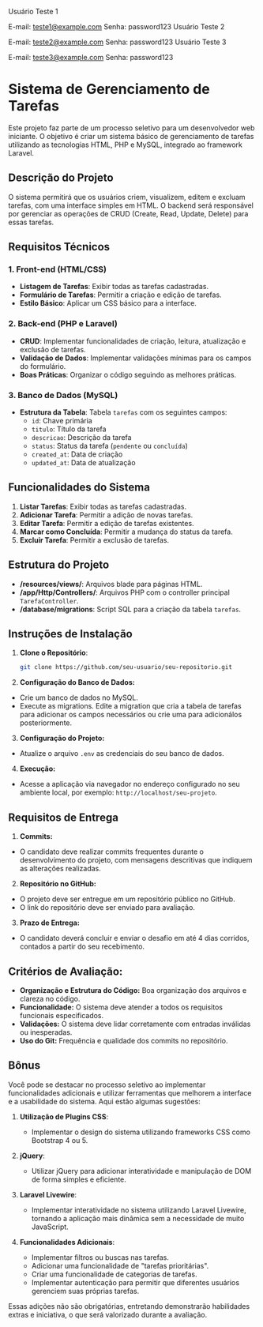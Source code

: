 Usuário Teste 1

E-mail: teste1@example.com
Senha: password123
Usuário Teste 2

E-mail: teste2@example.com
Senha: password123
Usuário Teste 3

E-mail: teste3@example.com
Senha: password123

# Sistema de Gerenciamento de Tarefas

Este projeto faz parte de um processo seletivo para um desenvolvedor web iniciante. O objetivo é criar um sistema básico de gerenciamento de tarefas utilizando as tecnologias HTML, PHP e MySQL, integrado ao framework Laravel.

## Descrição do Projeto

O sistema permitirá que os usuários criem, visualizem, editem e excluam tarefas, com uma interface simples em HTML. O backend será responsável por gerenciar as operações de CRUD (Create, Read, Update, Delete) para essas tarefas.

## Requisitos Técnicos

### 1. Front-end (HTML/CSS)
- **Listagem de Tarefas**: Exibir todas as tarefas cadastradas.
- **Formulário de Tarefas**: Permitir a criação e edição de tarefas.
- **Estilo Básico**: Aplicar um CSS básico para a interface.

### 2. Back-end (PHP e Laravel)
- **CRUD**: Implementar funcionalidades de criação, leitura, atualização e exclusão de tarefas.
- **Validação de Dados**: Implementar validações mínimas para os campos do formulário.
- **Boas Práticas**: Organizar o código seguindo as melhores práticas.

### 3. Banco de Dados (MySQL)
- **Estrutura da Tabela**: Tabela `tarefas` com os seguintes campos:
  - `id`: Chave primária
  - `titulo`: Título da tarefa
  - `descricao`: Descrição da tarefa
  - `status`: Status da tarefa (`pendente` ou `concluída`)
  - `created_at`: Data de criação
  - `updated_at`: Data de atualização

## Funcionalidades do Sistema

1. **Listar Tarefas**: Exibir todas as tarefas cadastradas.
2. **Adicionar Tarefa**: Permitir a adição de novas tarefas.
3. **Editar Tarefa**: Permitir a edição de tarefas existentes.
4. **Marcar como Concluída**: Permitir a mudança do status da tarefa.
5. **Excluir Tarefa**: Permitir a exclusão de tarefas.

## Estrutura do Projeto

- **/resources/views/**: Arquivos blade para páginas HTML.
- **/app/Http/Controllers/**: Arquivos PHP com o controller principal `TarefaController`.
- **/database/migrations**: Script SQL para a criação da tabela `tarefas`.

## Instruções de Instalação

1. **Clone o Repositório**:
   ```bash
   git clone https://github.com/seu-usuario/seu-repositorio.git
   ```
2. **Configuração do Banco de Dados:**
- Crie um banco de dados no MySQL.
- Execute as migrations. Edite a migration que cria a tabela de tarefas para adicionar os campos necessários ou crie uma para adicionálos posteriormente.

3. **Configuração do Projeto:**
- Atualize o arquivo `.env` as credenciais do seu banco de dados.

4. **Execução:**
- Acesse a aplicação via navegador no endereço configurado no seu ambiente local, por exemplo: `http://localhost/seu-projeto`.

## Requisitos de Entrega

1. **Commits:**
- O candidato deve realizar commits frequentes durante o desenvolvimento do projeto, com mensagens descritivas que indiquem as alterações realizadas.

2. **Repositório no GitHub:**
- O projeto deve ser entregue em um repositório público no GitHub.
- O link do repositório deve ser enviado para avaliação.

3. **Prazo de Entrega:**
- O candidato deverá concluir e enviar o desafio em até 4 dias corridos, contados a partir do seu recebimento.

## Critérios de Avaliação: 
- **Organização e Estrutura do Código:** Boa organização dos arquivos e clareza no código.
- **Funcionalidade:** O sistema deve atender a todos os requisitos funcionais especificados.
- **Validações:** O sistema deve lidar corretamente com entradas inválidas ou inesperadas.
- **Uso do Git:** Frequência e qualidade dos commits no repositório.

## Bônus

Você pode se destacar no processo seletivo ao implementar funcionalidades adicionais e utilizar ferramentas que melhorem a interface e a usabilidade do sistema. Aqui estão algumas sugestões:

1. **Utilização de Plugins CSS**: 
   - Implementar o design do sistema utilizando frameworks CSS como Bootstrap 4 ou 5.

2. **jQuery**:
   - Utilizar jQuery para adicionar interatividade e manipulação de DOM de forma simples e eficiente.

3. **Laravel Livewire**:
   - Implementar interatividade no sistema utilizando Laravel Livewire, tornando a aplicação mais dinâmica sem a necessidade de muito JavaScript.

4. **Funcionalidades Adicionais**:
   - Implementar filtros ou buscas nas tarefas.
   - Adicionar uma funcionalidade de "tarefas prioritárias".
   - Criar uma funcionalidade de categorias de tarefas.
   - Implementar autenticação para permitir que diferentes usuários gerenciem suas próprias tarefas.

Essas adições não são obrigatórias, entretando demonstrarão habilidades extras e iniciativa, o que será valorizado durante a avaliação.
